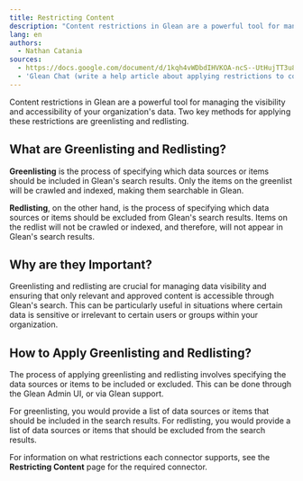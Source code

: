 ```yaml
---
title: Restricting Content
description: "Content restrictions in Glean are a powerful tool for managing the visibility and accessibility of your organization's data. Two key methods for applying these restrictions are greenlisting and redlisting."
lang: en
authors:
  - Nathan Catania
sources:
  - https://docs.google.com/document/d/1kqh4vWDbdIHVKOA-ncS--UtHujTT3u8vk4y2uHUkclU/edit
  - 'Glean Chat (write a help article about applying restrictions to content (ie: greenlisting/redlisting). No need to mention any specific connectors. This is to be used as an "about" or "overview" page for applying restrictions.)'
---
```




Content restrictions in Glean are a powerful tool for managing the visibility and accessibility of your organization's data. Two key methods for applying these restrictions are greenlisting and redlisting.

## What are Greenlisting and Redlisting?
**Greenlisting** is the process of specifying which data sources or items should be included in Glean's search results. Only the items on the greenlist will be crawled and indexed, making them searchable in Glean.

**Redlisting**, on the other hand, is the process of specifying which data sources or items should be excluded from Glean's search results. Items on the redlist will not be crawled or indexed, and therefore, will not appear in Glean's search results.

## Why are they Important?
Greenlisting and redlisting are crucial for managing data visibility and ensuring that only relevant and approved content is accessible through Glean's search. This can be particularly useful in situations where certain data is sensitive or irrelevant to certain users or groups within your organization.

## How to Apply Greenlisting and Redlisting?
The process of applying greenlisting and redlisting involves specifying the data sources or items to be included or excluded. This can be done through the Glean Admin UI, or via Glean support.

For greenlisting, you would provide a list of data sources or items that should be included in the search results. For redlisting, you would provide a list of data sources or items that should be excluded from the search results.

For information on what restrictions each connector supports, see the **Restricting Content** page for the required connector.